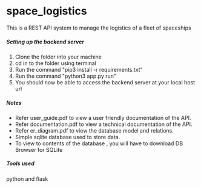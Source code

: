 # space_logistics

This is a REST API system to manage the logistics of a fleet of spaceships

##### Setting up the backend server
1. Clone the folder into your machine
2. cd in to the folder using terminal
3. Run the command "pip3 install -r requirements.txt"
3. Run the command "python3 app.py run"
4. You should now be able to access the backend server at your local host url


##### Notes 


* Refer user_guide.pdf to view a user friendly documentation of the API.
* Refer documentation.pdf to view a technical documentation of the API.
* Refer er_diagram.pdf to view the database model and relations.
* Simple sqlite database used to store data.
* To view to contents of the database , you will have to download DB Browser for SQLite

##### Tools used

python and flask 

